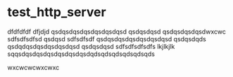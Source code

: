 # test_http_server
dfdfdfdf
dfjdjd
qsdqsdqsdqsdqsdqsdqsd
qsdqsdqsd
qsdqsdqsdqsdwxcwc
sdfsdfsdfsd
qsdqsd
sdfsdfsdf
qsdqsdqsdqsdqsdqsdqsd
qsdqsdqds
qsdqdqsdqsdqsdqsdqsd
qsdqsdqsd
sdfsdfsdfsdfs
lkjlkjlk
sqqsdqsdqsdqsdqsdqsdqsdqdsqdsqdsqdsqdsqds

wxcwcwcwxcwxc
